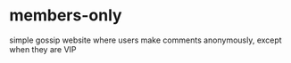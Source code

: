 # members-only
simple gossip website where users make comments anonymously, except when they are VIP
